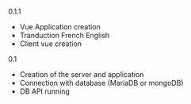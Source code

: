 0.1.1
  - Vue Application creation
  - Tranduction French English
  - Client vue creation

0.1
  - Creation of the server and application
  - Connection with database (MariaDB or mongoDB)
  - DB API running
